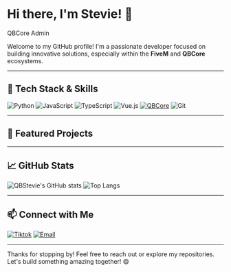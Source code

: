 
# Hi there, I'm Stevie! 👋
QBCore Admin

Welcome to my GitHub profile! I'm a passionate developer focused on building innovative solutions, especially within the **FiveM** and **QBCore** ecosystems. 

---

## 🔧 Tech Stack & Skills
![Python](https://img.shields.io/badge/-Python-3776AB?style=for-the-badge&logo=python&logoColor=white)
![JavaScript](https://img.shields.io/badge/-JavaScript-F7DF1E?style=for-the-badge&logo=javascript&logoColor=black)
![TypeScript](https://img.shields.io/badge/-TypeScript-3178C6?style=for-the-badge&logo=typescript&logoColor=white)
![Vue.js](https://img.shields.io/badge/-Vue.js-4FC08D?style=for-the-badge&logo=vue-dot-js&logoColor=white)
[![QBCore](https://img.shields.io/badge/-QBCore-181717?style=for-the-badge&logo=fivem&logoColor=orange)](https://github.com/qbcore-framework)
![Git](https://img.shields.io/badge/-Git-F05032?style=for-the-badge&logo=git&logoColor=white)

---

## 🌟 Featured Projects


---

## 📈 GitHub Stats
![QBStevie's GitHub stats](https://github-readme-stats.vercel.app/api?username=QBStevie&show_icons=true&theme=radical)
![Top Langs](https://github-readme-stats.vercel.app/api/top-langs/?username=QBStevie&layout=compact&theme=radical)

---

## 📫 Connect with Me
[![Tiktok](https://img.shields.io/badge/-.irishStevie-1DA1F2?style=for-the-badge&logo=twitter&logoColor=white)](QBStevie)
[![Email](https://img.shields.io/badge/-stevie-D14836?style=for-the-badge&logo=gmail&logoColor=white)](mailto:irishstevie91@gmail.com)

---

Thanks for stopping by! Feel free to reach out or explore my repositories. Let's build something amazing together! 😄
